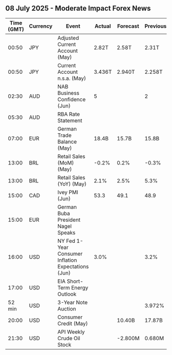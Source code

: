 ## 08 July 2025 - Moderate Impact Forex News

| Time (GMT) | Currency | Event | Actual | Forecast | Previous |
|------|----------|-------|--------|----------|----------|
| 00:50 | JPY | Adjusted Current Account (May) | 2.82T | 2.58T | 2.31T |
| 00:50 | JPY | Current Account n.s.a. (May) | 3.436T | 2.940T | 2.258T |
| 02:30 | AUD | NAB Business Confidence (Jun) | 5 |  | 2 |
| 05:30 | AUD | RBA Rate Statement |  |  |  |
| 07:00 | EUR | German Trade Balance (May) | 18.4B | 15.7B | 15.8B |
| 13:00 | BRL | Retail Sales (MoM) (May) | -0.2% | 0.2% | -0.3% |
| 13:00 | BRL | Retail Sales (YoY) (May) | 2.1% | 2.5% | 5.3% |
| 15:00 | CAD | Ivey PMI (Jun) | 53.3 | 49.1 | 48.9 |
| 15:00 | EUR | German Buba President Nagel Speaks |  |  |  |
| 16:00 | USD | NY Fed 1-Year Consumer Inflation Expectations (Jun) | 3.0% |  | 3.2% |
| 17:00 | USD | EIA Short-Term Energy Outlook |  |  |  |
| 52 min | USD | 3-Year Note Auction |  |  | 3.972% |
| 20:00 | USD | Consumer Credit (May) |  | 10.40B | 17.87B |
| 21:30 | USD | API Weekly Crude Oil Stock |  | -2.800M | 0.680M |

